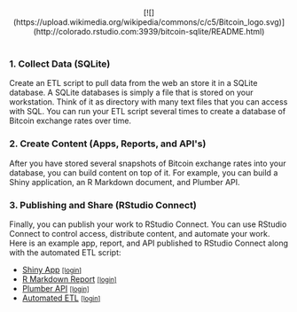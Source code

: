 <br>

<center>[![](https://upload.wikimedia.org/wikipedia/commons/c/c5/Bitcoin_logo.svg)](http://colorado.rstudio.com:3939/bitcoin-sqlite/README.html)</center>

<br>

### 1. Collect Data (SQLite)

Create an ETL script to pull data from the web an store it in a SQLite database. A SQLite databases is simply a file that is stored on your workstation. Think of it as directory with many text files that you can access with SQL. You can run your ETL script several times to create a database of Bitcoin exchange rates over time.

### 2. Create Content (Apps, Reports, and API's)

After you have stored several snapshots of Bitcoin exchange rates into your database, you can build content on top of it. For example, you can build a Shiny application, an R Markdown document, and Plumber API.

### 3. Publishing and Share (RStudio Connect)

Finally, you can publish your work to RStudio Connect. You can use RStudio Connect to control access, distribute content, and automate your work. Here is an example app, report, and API published to RStudio Connect along with the automated ETL script:

* [Shiny App](http://colorado.rstudio.com/rsc/content/1127/) <small>[[login]](http://colorado.rstudio.com/rsc/connect/#/apps/1127/access)</small>
* [R Markdown Report](http://colorado.rstudio.com/rsc/content/1129/report.html) <small>[[login]](http://colorado.rstudio.com/rsc/connect/#/apps/1129/access/1262)</small>
* [Plumber API](http://colorado.rstudio.com/rsc/content/1131/__swagger__/) <small>[[login]](http://colorado.rstudio.com/rsc/connect/#/apps/1131/access)</small>
* [Automated ETL](http://colorado.rstudio.com/rsc/content/1125/etl.nb.html) <small>[[login]](http://colorado.rstudio.com/rsc/connect/#/apps/1125/access/1260)</small>
